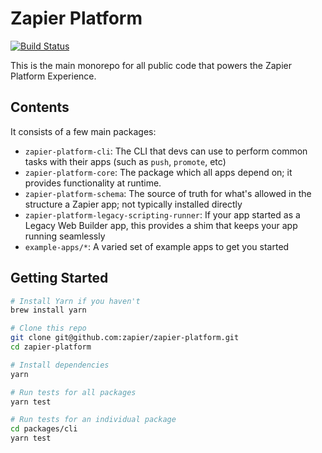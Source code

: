 # Zapier Platform

[![Build Status](https://travis-ci.com/zapier/zapier-platform.svg?branch=master)](https://travis-ci.com/zapier/zapier-platform)

This is the main monorepo for all public code that powers the Zapier Platform Experience.

## Contents

It consists of a few main packages:

- `zapier-platform-cli`: The CLI that devs can use to perform common tasks with their apps (such as `push`, `promote`, etc)
- `zapier-platform-core`: The package which all apps depend on; it provides functionality at runtime.
- `zapier-platform-schema`: The source of truth for what's allowed in the structure a Zapier app; not typically installed directly
- `zapier-platform-legacy-scripting-runner`: If your app started as a Legacy Web Builder app, this provides a shim that keeps your app running seamlessly
- `example-apps/*`: A varied set of example apps to get you started

## Getting Started

```bash
# Install Yarn if you haven't
brew install yarn

# Clone this repo
git clone git@github.com:zapier/zapier-platform.git
cd zapier-platform

# Install dependencies
yarn

# Run tests for all packages
yarn test

# Run tests for an individual package
cd packages/cli
yarn test
```
